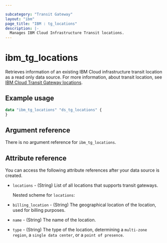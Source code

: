```yaml
---

subcategory: "Transit Gateway"
layout: "ibm"
page_title: "IBM : tg_locations"
description: |-
  Manages IBM Cloud Infrastructure Transit locations.
---
```


# ibm_tg_locations
Retrieves information of an existing IBM Cloud infrastructure transit location as a read only data source. For more information, about transit location, see [IBM Cloud Transit Gateway locations](https://cloud.ibm.com/docs/transit-gateway?topic=transit-gateway-tg-locations).

## Example usage

```terraform
data "ibm_tg_locations" "ds_tg_locations" {
}
```

## Argument reference
There is no argument reference for `ibm_tg_locations`.

## Attribute reference
You can access the following attribute references after your data source is created. 

- `locations` - (String) List of all locations that supports transit gateways.

  Nested scheme for `locations`:
 - `billing_location` - (String) The geographical location of the location, used for billing purposes.
 - `name` - (String) The name of the location.
 - `type` - (String) The type of the location, determining a `multi-zone region`, a `single data center`, or a `point of presence`.
